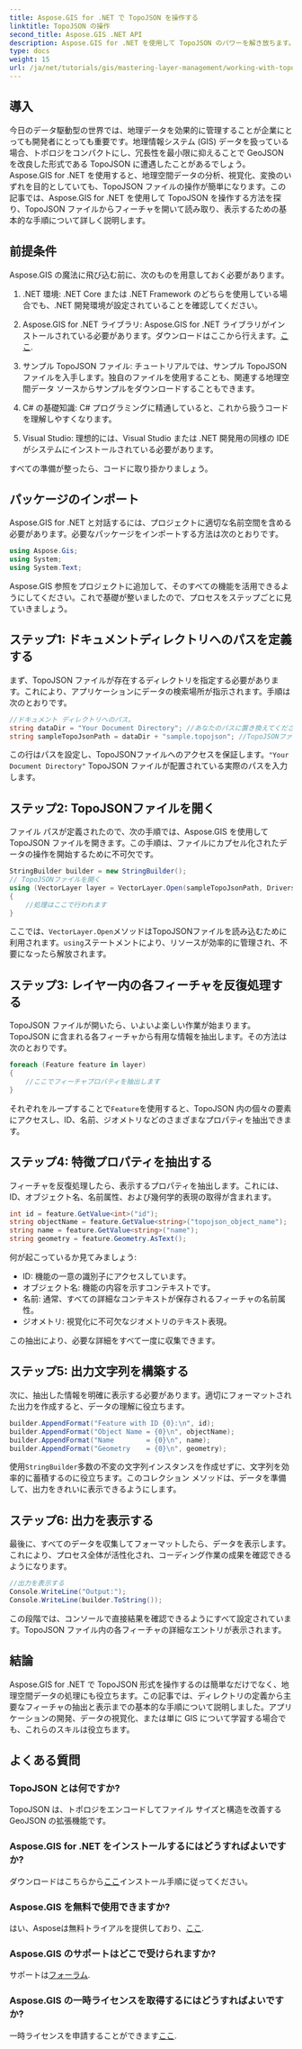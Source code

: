 ```yaml
---
title: Aspose.GIS for .NET で TopoJSON を操作する
linktitle: TopoJSON の操作
second_title: Aspose.GIS .NET API
description: Aspose.GIS for .NET を使用して TopoJSON のパワーを解き放ちます。簡単な手順で地理空間フィーチャを読み取り、抽出し、表示する方法を学びます。
type: docs
weight: 15
url: /ja/net/tutorials/gis/mastering-layer-management/working-with-topojson/
---
```

## 導入

今日のデータ駆動型の世界では、地理データを効果的に管理することが企業にとっても開発者にとっても重要です。地理情報システム (GIS) データを扱っている場合、トポロジをコンパクトにし、冗長性を最小限に抑えることで GeoJSON を改良した形式である TopoJSON に遭遇したことがあるでしょう。Aspose.GIS for .NET を使用すると、地理空間データの分析、視覚化、変換のいずれを目的としていても、TopoJSON ファイルの操作が簡単になります。この記事では、Aspose.GIS for .NET を使用して TopoJSON を操作する方法を探り、TopoJSON ファイルからフィーチャを開いて読み取り、表示するための基本的な手順について詳しく説明します。

## 前提条件

Aspose.GIS の魔法に飛び込む前に、次のものを用意しておく必要があります。

1. .NET 環境: .NET Core または .NET Framework のどちらを使用している場合でも、.NET 開発環境が設定されていることを確認してください。
   
2.  Aspose.GIS for .NET ライブラリ: Aspose.GIS for .NET ライブラリがインストールされている必要があります。ダウンロードはここから行えます。[ここ](https://releases.aspose.com/gis/net/).

3. サンプル TopoJSON ファイル: チュートリアルでは、サンプル TopoJSON ファイルを入手します。独自のファイルを使用することも、関連する地理空間データ ソースからサンプルをダウンロードすることもできます。

4. C# の基礎知識: C# プログラミングに精通していると、これから扱うコードを理解しやすくなります。

5. Visual Studio: 理想的には、Visual Studio または .NET 開発用の同様の IDE がシステムにインストールされている必要があります。

すべての準備が整ったら、コードに取り掛かりましょう。

## パッケージのインポート

Aspose.GIS for .NET と対話するには、プロジェクトに適切な名前空間を含める必要があります。必要なパッケージをインポートする方法は次のとおりです。

```csharp
using Aspose.Gis;
using System;
using System.Text;
```

Aspose.GIS 参照をプロジェクトに追加して、そのすべての機能を活用できるようにしてください。これで基礎が整いましたので、プロセスをステップごとに見ていきましょう。

## ステップ1: ドキュメントディレクトリへのパスを定義する

まず、TopoJSON ファイルが存在するディレクトリを指定する必要があります。これにより、アプリケーションにデータの検索場所が指示されます。手順は次のとおりです。

```csharp
//ドキュメント ディレクトリへのパス。
string dataDir = "Your Document Directory"; //あなたのパスに置き換えてください
string sampleTopoJsonPath = dataDir + "sample.topojson"; //TopoJSONファイル名を追加
```

この行はパスを設定し、TopoJSONファイルへのアクセスを保証します。`"Your Document Directory"` TopoJSON ファイルが配置されている実際のパスを入力します。

## ステップ2: TopoJSONファイルを開く

ファイル パスが定義されたので、次の手順では、Aspose.GIS を使用して TopoJSON ファイルを開きます。この手順は、ファイルにカプセル化されたデータの操作を開始するために不可欠です。

```csharp
StringBuilder builder = new StringBuilder();
// TopoJSONファイルを開く
using (VectorLayer layer = VectorLayer.Open(sampleTopoJsonPath, Drivers.TopoJson))
{
    //処理はここで行われます
}
```

ここでは、`VectorLayer.Open`メソッドはTopoJSONファイルを読み込むために利用されます。`using`ステートメントにより、リソースが効率的に管理され、不要になったら解放されます。

## ステップ3: レイヤー内の各フィーチャを反復処理する

TopoJSON ファイルが開いたら、いよいよ楽しい作業が始まります。TopoJSON に含まれる各フィーチャから有用な情報を抽出します。その方法は次のとおりです。

```csharp
foreach (Feature feature in layer)
{
    //ここでフィーチャプロパティを抽出します
}
```

それぞれをループすることで`Feature`を使用すると、TopoJSON 内の個々の要素にアクセスし、ID、名前、ジオメトリなどのさまざまなプロパティを抽出できます。

## ステップ4: 特徴プロパティを抽出する

フィーチャを反復処理したら、表示するプロパティを抽出します。これには、ID、オブジェクト名、名前属性、および幾何学的表現の取得が含まれます。

```csharp
int id = feature.GetValue<int>("id");
string objectName = feature.GetValue<string>("topojson_object_name");
string name = feature.GetValue<string>("name");
string geometry = feature.Geometry.AsText();
```

何が起こっているか見てみましょう:
- ID: 機能の一意の識別子にアクセスしています。
- オブジェクト名: 機能の内容を示すコンテキストです。
- 名前: 通常、すべての詳細なコンテキストが保存されるフィーチャの名前属性。
- ジオメトリ: 視覚化に不可欠なジオメトリのテキスト表現。

この抽出により、必要な詳細をすべて一度に収集できます。

## ステップ5: 出力文字列を構築する

次に、抽出した情報を明確に表示する必要があります。適切にフォーマットされた出力を作成すると、データの理解に役立ちます。

```csharp
builder.AppendFormat("Feature with ID {0}:\n", id);
builder.AppendFormat("Object Name = {0}\n", objectName);
builder.AppendFormat("Name        = {0}\n", name);
builder.AppendFormat("Geometry    = {0}\n", geometry);
```

使用`StringBuilder`多数の不変の文字列インスタンスを作成せずに、文字列を効率的に蓄積するのに役立ちます。このコレクション メソッドは、データを準備して、出力をきれいに表示できるようにします。

## ステップ6: 出力を表示する

最後に、すべてのデータを収集してフォーマットしたら、データを表示します。これにより、プロセス全体が活性化され、コーディング作業の成果を確認できるようになります。

```csharp
//出力を表示する
Console.WriteLine("Output:");
Console.WriteLine(builder.ToString());
```

この段階では、コンソールで直接結果を確認できるようにすべて設定されています。TopoJSON ファイル内の各フィーチャの詳細なエントリが表示されます。

## 結論

Aspose.GIS for .NET で TopoJSON 形式を操作するのは簡単なだけでなく、地理空間データの処理にも役立ちます。この記事では、ディレクトリの定義から主要なフィーチャの抽出と表示までの基本的な手順について説明しました。アプリケーションの開発、データの視覚化、または単に GIS について学習する場合でも、これらのスキルは役立ちます。

## よくある質問

### TopoJSON とは何ですか?
TopoJSON は、トポロジをエンコードしてファイル サイズと構造を改善する GeoJSON の拡張機能です。

### Aspose.GIS for .NET をインストールするにはどうすればよいですか?
ダウンロードはこちらから[ここ](https://releases.aspose.com/gis/net/)インストール手順に従ってください。

### Aspose.GIS を無料で使用できますか?
はい、Asposeは無料トライアルを提供しており、[ここ](https://releases.aspose.com/).

### Aspose.GIS のサポートはどこで受けられますか?
サポートは[フォーラム](https://forum.aspose.com/c/gis/33/).

### Aspose.GIS の一時ライセンスを取得するにはどうすればよいですか?
一時ライセンスを申請することができます[ここ](https://purchase.conholdate.com/temporary-license/).
